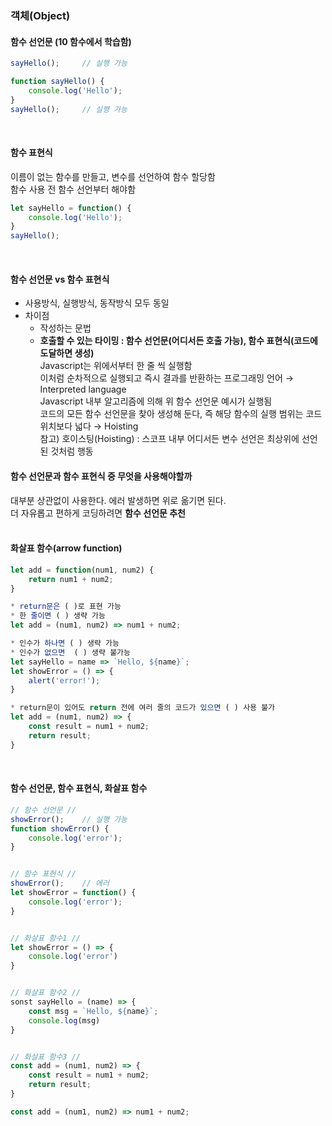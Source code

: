 ### 객체(Object)

#### 함수 선언문 (10 함수에서 학습함)   
``` Javascript
sayHello();     // 실행 가능

function sayHello() {
    console.log('Hello');
}
sayHello();     // 실행 가능
```
<br>

#### 함수 표현식   
이름이 없는 함수를 만들고, 변수를 선언하여 함수 할당함   
함수 사용 전 함수 선언부터 해야함
``` Javascript
let sayHello = function() {
    console.log('Hello');
}
sayHello();
```
<br>

#### 함수 선언문 vs 함수 표현식   
- 사용방식, 실행방식, 동작방식 모두 동일
- 차이점
   * 작성하는 문법
   * **호출할 수 있는 타이밍 : 함수 선언문(어디서든 호출 가능), 함수 표현식(코드에 도달하면 생성)**   
     Javascript는 위에서부터 한 줄 씩 실행함   
     이처럼 순차적으로 실행되고 즉시 결과를 반환하는 프로그래밍 언어  →  Interpreted language   
     Javascript 내부 알고리즘에 의해 위 함수 선언문 예시가 실행됨   
     코드의 모든 함수 선언문을 찾아 생성해 둔다, 즉 해당 함수의 실행 범위는 코드 위치보다 넓다  →  Hoisting   
     참고) 호이스팅(Hoisting) : 스코프 내부 어디서든 변수 선언은 최상위에 선언된 것처럼 행동   

#### 함수 선언문과 함수 표현식 중 무엇을 사용해야할까
 대부분 상관없이 사용한다. 에러 발생하면 위로 옮기면 된다.    
 더 자유롭고 편하게 코딩하려면 **함수 선언문 추천**   
<br>

#### 화살표 함수(arrow function)
``` Javascript
let add = function(num1, num2) {
    return num1 + num2;
}

* return문은 ( )로 표현 가능
* 한 줄이면 ( ) 생략 가능
let add = (num1, num2) => num1 + num2;

* 인수가 하나면 ( ) 생략 가능
* 인수가 없으면  ( ) 생략 불가능
let sayHello = name => `Hello, ${name}`;
let showError = () => {
    alert('error!');
}

* return문이 있어도 return 전에 여러 줄의 코드가 있으면 ( ) 사용 불가
let add = (num1, num2) => {
    const result = num1 + num2;
    return result;
}
```
<br>

#### 함수 선언문, 함수 표현식, 화살표 함수
``` Javascript
// 함수 선언문 //
showError();    // 실행 가능
function showError() {
    console.log('error');
}


// 함수 표현식 //
showError();    // 에러
let showError = function() {
    console.log('error');
}


// 화살표 함수1 //
let showError = () => {
    console.log('error')
}


// 화살표 함수2 //
sonst sayHello = (name) => {
    const msg = `Hello, ${name}`;
    console.log(msg)
}


// 화살표 함수3 //
const add = (num1, num2) => {
    const result = num1 + num2;
    return result;
}

const add = (num1, num2) => num1 + num2;
```
<br>
